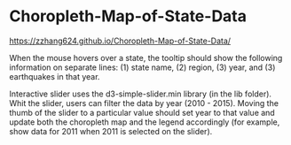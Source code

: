 # Choropleth-Map-of-State-Data

https://zzhang624.github.io/Choropleth-Map-of-State-Data/

When the mouse hovers over a state, the tooltip should show the following information on separate lines: (1) state name, (2) region, (3) year, and (3) earthquakes in that year. 

Interactive slider uses the d3-simple-slider.min library (in the lib folder). Whit the slider, users can filter the data by year (2010 - 2015). Moving the thumb of the slider to a particular value should set year to that value and update both the choropleth map and the legend accordingly (for example, show data for 2011 when 2011 is selected on the slider). 
